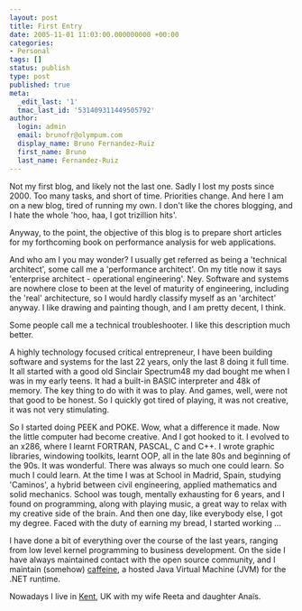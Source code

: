 ```yaml
---
layout: post
title: First Entry
date: 2005-11-01 11:03:00.000000000 +00:00
categories:
- Personal
tags: []
status: publish
type: post
published: true
meta:
  _edit_last: '1'
  tmac_last_id: '531409311449505792'
author:
  login: admin
  email: brunofr@olympum.com
  display_name: Bruno Fernandez-Ruiz
  first_name: Bruno
  last_name: Fernandez-Ruiz
---
```


Not my first blog, and likely not the last one. Sadly I lost my posts since 2000. Too many tasks, and short of time. Priorities change. And here I am on a new blog, tired of running my own. I don't like the chores blogging, and I hate the whole 'hoo, haa, I got trizillion hits'.

<p>Anyway, to the point, the objective of this blog is to prepare short articles for my forthcoming book on performance analysis for web applications.</p>
<p>And who am I you may wonder? I usually get referred as being a 'technical architect', some call me a 'performance architect'. On my title now it says 'enterprise architect - operational engineering'. Ney. Software and systems are nowhere close to been at the level of maturity of engineering, including the 'real' architecture, so I would hardly classify myself as an 'architect' anyway. I like drawing and painting though, and I am pretty decent, I think.</p>
<p>Some people call me a technical troubleshooter. I like this description much better.</p>
<p>A highly technology focused critical entrepreneur, I have been building software and systems for the last 22 years, only the last 8 doing it full time. It all started with a good old Sinclair Spectrum48 my dad bought me when I was in my early teens. It had a built-in BASIC interpreter and 48k of memory. The key thing to do with it was to play. And games, well, were not that good to be honest. So I quickly got tired of playing, it was not creative, it was not very stimulating.</p>
<p>So I started doing PEEK and POKE. Wow, what a difference it made. Now the little computer had become creative. And I got hooked to it. I evolved to an x286, where I learnt FORTRAN, PASCAL, C and C++. I wrote graphic libraries, windowing toolkits, learnt OOP, all in the late 80s and beginning of the 90s. It was wonderful. There was always so much one could learn. So much I could learn. At the time I was at School in Madrid, Spain, studying 'Caminos', a hybrid between civil engineering, applied mathematics and solid mechanics. School was tough, mentally exhausting for 6 years, and I found on programming, along with playing music, a great way to relax with my creative side of the brain. And then one day, like everybody else, I got my degree. Faced with the duty of earning my bread, I started working ...</p>
<p>I have done a bit of everything over the course of the last years, ranging from low level kernel programming to business development. On the side I have always maintained contact with the open source community, and I maintain (somehow) <a href="http://caffeine.berlios.de/">caffeine</a>, a hosted Java Virtual Machine (JVM) for the .NET runtime.</p>
<p>Nowadays I live in <a href="http://www.kent.gov.uk/">Kent</a>, UK with my wife Reeta and daughter Ana<span style="font-size: 10pt">ï</span>s.</p>

